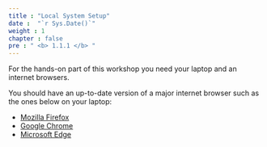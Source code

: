 ```yaml
---
title : "Local System Setup"
date :  "`r Sys.Date()`" 
weight : 1 
chapter : false
pre : " <b> 1.1.1 </b> "
---
```


For the hands-on part of this workshop you need your laptop and an internet browsers.

You should have an up-to-date version of a major internet browser such as the ones below on your laptop:

- [Mozilla Firefox](https://www.mozilla.org/en-GB/firefox/new/)
- [Google Chrome](https://www.google.com/intl/en_uk/chrome/)
- [Microsoft Edge](https://www.microsoft.com/en-us/edge?ep=313&form=MA13M0&es=40)

